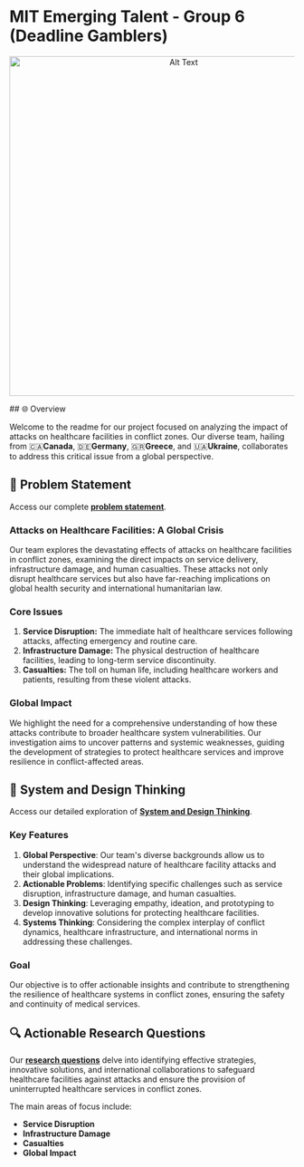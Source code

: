 # MIT Emerging Talent - Group 6 (Deadline Gamblers)

<p align="center">
  <img src="https://media.giphy.com/media/v1.Y2lkPTc5MGI3NjExenVqYW1pOXhhcmthMmwxZmcwOTBoamJ3cDRwYWloczlpa2ZvbTFkciZlcD12MV9pbnRlcm5hbF9naWZfYnlfaWQmY3Q9Zw/ZgXcPI6dhWBIEkWSU1/source.gif" alt="Alt Text" width="600" />
</p>
## 🌐 Overview

Welcome to the readme for our project focused on analyzing the impact of attacks on healthcare facilities in conflict zones. Our diverse team, hailing from 🇨🇦**Canada**, 🇩🇪**Germany**, 🇬🇷**Greece**, and 🇺🇦**Ukraine**, collaborates to address this critical issue from a global perspective.

## 🚀 Problem Statement
Access our complete [**problem statement**](https://github.com/MIT-Emerging-Talent/2024-group-06-cdsp/blob/main/problem_identification/problem_statement.md).

### Attacks on Healthcare Facilities: A Global Crisis

Our team explores the devastating effects of attacks on healthcare facilities in conflict zones, examining the direct impacts on service delivery, infrastructure damage, and human casualties. These attacks not only disrupt healthcare services but also have far-reaching implications on global health security and international humanitarian law.

### Core Issues

1. **Service Disruption:** The immediate halt of healthcare services following attacks, affecting emergency and routine care.
2. **Infrastructure Damage:** The physical destruction of healthcare facilities, leading to long-term service discontinuity.
3. **Casualties:** The toll on human life, including healthcare workers and patients, resulting from these violent attacks.

### Global Impact

We highlight the need for a comprehensive understanding of how these attacks contribute to broader healthcare system vulnerabilities. Our investigation aims to uncover patterns and systemic weaknesses, guiding the development of strategies to protect healthcare services and improve resilience in conflict-affected areas.

## 🔄 System and Design Thinking
Access our detailed exploration of [**System and Design Thinking**](https://github.com/MIT-Emerging-Talent/2024-group-06-cdsp/blob/main/problem_identification/system_design_thinking.md).

### Key Features

1. **Global Perspective**: 
Our team's diverse backgrounds allow us to understand the widespread nature of healthcare facility attacks and their global implications.
2. **Actionable Problems**: Identifying specific challenges such as service disruption, infrastructure damage, and human casualties.
3. **Design Thinking**: Leveraging empathy, ideation, and prototyping to develop innovative solutions for protecting healthcare facilities.
4. **Systems Thinking**: Considering the complex interplay of conflict dynamics, healthcare infrastructure, and international norms in addressing these challenges.

### Goal

Our objective is to offer actionable insights and contribute to strengthening the resilience of healthcare systems in conflict zones, ensuring the safety and continuity of medical services.

## 🔍 Actionable Research Questions

Our [**research questions**](https://github.com/MIT-Emerging-Talent/2024-group-06-cdsp/blob/main/problem_identification/actionable_questions.md) delve into identifying effective strategies, innovative solutions, and international collaborations to safeguard healthcare facilities against attacks and ensure the provision of uninterrupted healthcare services in conflict zones.

The main areas of focus include:
- **Service Disruption**
- **Infrastructure Damage**
- **Casualties**
- **Global Impact**
